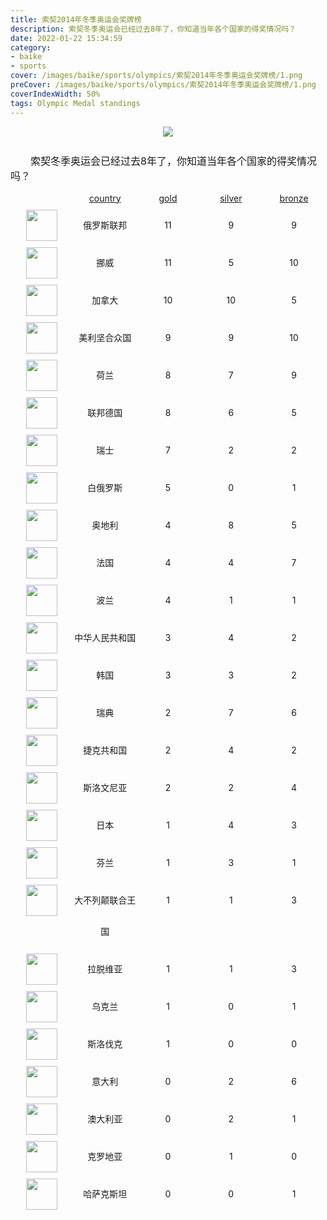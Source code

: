 ```yaml
---
title: 索契2014年冬季奥运会奖牌榜
description: 索契冬季奥运会已经过去8年了，你知道当年各个国家的得奖情况吗？
date: 2022-01-22 15:34:59
category:
- baike
- sports
cover: /images/baike/sports/olympics/索契2014年冬季奥运会奖牌榜/1.png
preCover: /images/baike/sports/olympics/索契2014年冬季奥运会奖牌榜/1.png
coverIndexWidth: 50%
tags: Olympic Medal standings
---
```


<div style="text-align: center; " class="mt-20 mb-20">
<img src="/images/baike/sports/olympics/索契2014年冬季奥运会奖牌榜/1.png" style="">
</div>

<p class="paragraph">索契冬季奥运会已经过去8年了，你知道当年各个国家的得奖情况吗？</p>

<div class="item-nation-header">
<div style="width: 150px; "></div><span>country</span><span>gold</span><span>silver</span><span>bronze</span>
</div>
    <div class="item-nation">
    <span><img src="/images/flags/1x1/ru.svg" style="width: 50px; "></span>
    <span>俄罗斯联邦</span>
    <span>11</span> <span>9</span> <span>9</span>
    </div>
    <div class="item-nation">
    <span><img src="/images/flags/1x1/no.svg" style="width: 50px; "></span>
    <span>挪威</span>
    <span>11</span> <span>5</span> <span>10</span>
    </div>
    <div class="item-nation">
    <span><img src="/images/flags/1x1/ca.svg" style="width: 50px; "></span>
    <span>加拿大</span>
    <span>10</span> <span>10</span> <span>5</span>
    </div>
    <div class="item-nation">
    <span><img src="/images/flags/1x1/us.svg" style="width: 50px; "></span>
    <span>美利坚合众国</span>
    <span>9</span> <span>9</span> <span>10</span>
    </div>
    <div class="item-nation">
    <span><img src="/images/flags/1x1/nl.svg" style="width: 50px; "></span>
    <span>荷兰</span>
    <span>8</span> <span>7</span> <span>9</span>
    </div>
    <div class="item-nation">
    <span><img src="/images/flags/1x1/de.svg" style="width: 50px; "></span>
    <span>联邦德国</span>
    <span>8</span> <span>6</span> <span>5</span>
    </div>
    <div class="item-nation">
    <span><img src="/images/flags/1x1/ch.svg" style="width: 50px; "></span>
    <span>瑞士</span>
    <span>7</span> <span>2</span> <span>2</span>
    </div>
    <div class="item-nation">
    <span><img src="/images/flags/1x1/by.svg" style="width: 50px; "></span>
    <span>白俄罗斯</span>
    <span>5</span> <span>0</span> <span>1</span>
    </div>
    <div class="item-nation">
    <span><img src="/images/flags/1x1/at.svg" style="width: 50px; "></span>
    <span>奥地利</span>
    <span>4</span> <span>8</span> <span>5</span>
    </div>
    <div class="item-nation">
    <span><img src="/images/flags/1x1/fr.svg" style="width: 50px; "></span>
    <span>法国</span>
    <span>4</span> <span>4</span> <span>7</span>
    </div>
    <div class="item-nation">
    <span><img src="/images/flags/1x1/pl.svg" style="width: 50px; "></span>
    <span>波兰</span>
    <span>4</span> <span>1</span> <span>1</span>
    </div>
    <div class="item-nation">
    <span><img src="/images/flags/1x1/cn.svg" style="width: 50px; "></span>
    <span>中华人民共和国</span>
    <span>3</span> <span>4</span> <span>2</span>
    </div>
    <div class="item-nation">
    <span><img src="/images/flags/1x1/kr.svg" style="width: 50px; "></span>
    <span>韩国</span>
    <span>3</span> <span>3</span> <span>2</span>
    </div>
    <div class="item-nation">
    <span><img src="/images/flags/1x1/se.svg" style="width: 50px; "></span>
    <span>瑞典</span>
    <span>2</span> <span>7</span> <span>6</span>
    </div>
    <div class="item-nation">
    <span><img src="/images/flags/1x1/cz.svg" style="width: 50px; "></span>
    <span>捷克共和国</span>
    <span>2</span> <span>4</span> <span>2</span>
    </div>
    <div class="item-nation">
    <span><img src="/images/flags/1x1/si.svg" style="width: 50px; "></span>
    <span>斯洛文尼亚</span>
    <span>2</span> <span>2</span> <span>4</span>
    </div>
    <div class="item-nation">
    <span><img src="/images/flags/1x1/jp.svg" style="width: 50px; "></span>
    <span>日本</span>
    <span>1</span> <span>4</span> <span>3</span>
    </div>
    <div class="item-nation">
    <span><img src="/images/flags/1x1/fi.svg" style="width: 50px; "></span>
    <span>芬兰</span>
    <span>1</span> <span>3</span> <span>1</span>
    </div>
    <div class="item-nation">
    <span><img src="/images/flags/1x1/gb.svg" style="width: 50px; "></span>
    <span>大不列颠联合王国</span>
    <span>1</span> <span>1</span> <span>3</span>
    </div>
    <div class="item-nation">
    <span><img src="/images/flags/1x1/lv.svg" style="width: 50px; "></span>
    <span>拉脱维亚</span>
    <span>1</span> <span>1</span> <span>3</span>
    </div>
    <div class="item-nation">
    <span><img src="/images/flags/1x1/ua.svg" style="width: 50px; "></span>
    <span>乌克兰</span>
    <span>1</span> <span>0</span> <span>1</span>
    </div>
    <div class="item-nation">
    <span><img src="/images/flags/1x1/sk.svg" style="width: 50px; "></span>
    <span>斯洛伐克</span>
    <span>1</span> <span>0</span> <span>0</span>
    </div>
    <div class="item-nation">
    <span><img src="/images/flags/1x1/it.svg" style="width: 50px; "></span>
    <span>意大利</span>
    <span>0</span> <span>2</span> <span>6</span>
    </div>
    <div class="item-nation">
    <span><img src="/images/flags/1x1/au.svg" style="width: 50px; "></span>
    <span>澳大利亚</span>
    <span>0</span> <span>2</span> <span>1</span>
    </div>
    <div class="item-nation">
    <span><img src="/images/flags/1x1/hr.svg" style="width: 50px; "></span>
    <span>克罗地亚</span>
    <span>0</span> <span>1</span> <span>0</span>
    </div>
    <div class="item-nation">
    <span><img src="/images/flags/1x1/kz.svg" style="width: 50px; "></span>
    <span>哈萨克斯坦</span>
    <span>0</span> <span>0</span> <span>1</span>
    </div>


<style type="text/css">
.paragraph {
    font-size: 16px;
    text-indent:2em;
    padding-top: 10px;
}
.item-nation-header {
    display: flex;
}

.item-nation-header span {
    display: block;
    width: 150px;
    text-align: center;
    text-decoration: underline;
}

.item-nation {
    display: flex;
    margin-top: 10px;
    line-height: 50px;
}

.item-nation img {

}

.item-nation span{
    display: block;
    width: 150px;
    text-align: center;
}

.md-inner-title {
    text-align: center;
}
</style>
